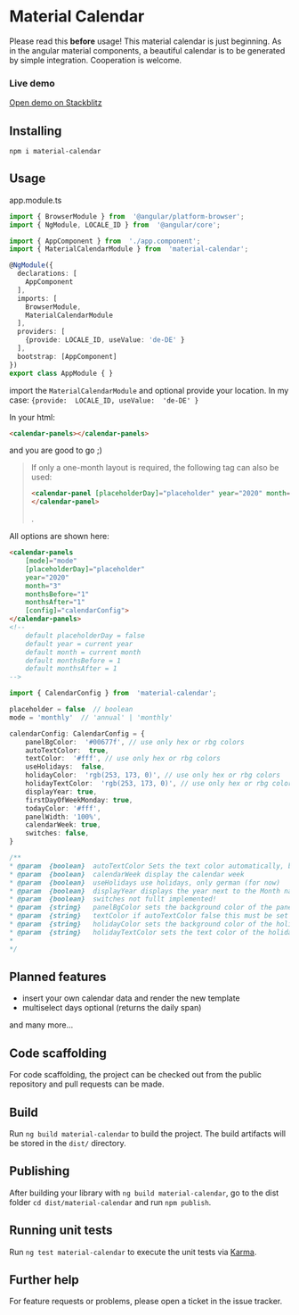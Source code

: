 # Material Calendar
Please read this **before** usage!
This material calendar is just beginning. As in the angular material components, a beautiful calendar is to be generated by simple integration. Cooperation is welcome.

### Live demo
[Open demo on Stackblitz](https://stackblitz.com/github/e-netsupport/material-calendar-demo)

## Installing
`npm i material-calendar`

## Usage
app.module.ts
``` typescript
import { BrowserModule } from  '@angular/platform-browser';
import { NgModule, LOCALE_ID } from  '@angular/core';

import { AppComponent } from  './app.component';
import { MaterialCalendarModule } from  'material-calendar';

@NgModule({
  declarations: [
    AppComponent
  ],
  imports: [
    BrowserModule,
    MaterialCalendarModule
  ],
  providers: [
    {provide: LOCALE_ID, useValue: 'de-DE' }
  ],
  bootstrap: [AppComponent]
})
export class AppModule { }
```
import the  `MaterialCalendarModule` and optional provide your location.
In my case: `{provide:  LOCALE_ID, useValue:  'de-DE' }`

In your html:
``` html
<calendar-panels></calendar-panels>
```
and you are good to go ;)

>If only a one-month layout is required, the following tag can also be used:
>``` html
><calendar-panel [placeholderDay]="placeholder" year="2020" month="5" [config]="calendarConfig">
></calendar-panel>
>```
>.


All options are shown here:

``` html
<calendar-panels
	[mode]="mode"
	[placeholderDay]="placeholder"
	year="2020"
	month="3" 
	monthsBefore="1"
	monthsAfter="1"
	[config]="calendarConfig">
</calendar-panels>
<!--
	default placeholderDay = false
	default year = current year
	default month = current month
	default monthsBefore = 1
	default monthsAfter = 1
-->
```
``` typescript
import { CalendarConfig } from  'material-calendar';

placeholder = false  // boolean
mode = 'monthly'  // 'annual' | 'monthly'

calendarConfig: CalendarConfig = {
	panelBgColor:  '#00677f', // use only hex or rbg colors
	autoTextColor:  true,
	textColor:  '#fff', // use only hex or rbg colors
	useHolidays:  false,
	holidayColor:  'rgb(253, 173, 0)', // use only hex or rbg colors
	holidayTextColor:  'rgb(253, 173, 0)', // use only hex or rbg colors
	displayYear: true,
    firstDayOfWeekMonday: true,
    todayColor: '#fff',
    panelWidth: '100%',
    calendarWeek: true,
    switches: false,
}
```
``` javascript
/**
* @param  {boolean}  autoTextColor Sets the text color automatically, based on the backgroud colors
* @param  {boolean}  calendarWeek display the calendar week
* @param  {boolean}  useHolidays use holidays, only german (for now)
* @param  {boolean}  displayYear displays the year next to the Month name
* @param  {boolean}  switches not fullt implemented!
* @param  {string}   panelBgColor sets the background color of the panel
* @param  {string}   textColor if autoTextColor false this must be set to a custom color
* @param  {string}   holidayColor sets the background color of the holiday field
* @param  {string}   holidayTextColor sets the text color of the holiday field
*
*/
```

## Planned features

- insert your own calendar data and render the new template
- multiselect days optional (returns the daily span)

and many more...

## Code scaffolding

For code scaffolding, the project can be checked out from the public repository and pull requests can be made.
  

## Build


Run `ng build material-calendar` to build the project. The build artifacts will be stored in the `dist/` directory.

## Publishing

After building your library with `ng build material-calendar`, go to the dist folder `cd dist/material-calendar` and run `npm publish`.

  

## Running unit tests

  

Run `ng test material-calendar` to execute the unit tests via [Karma](https://karma-runner.github.io).

  

## Further help
For feature requests or problems, please open a ticket in the issue tracker.